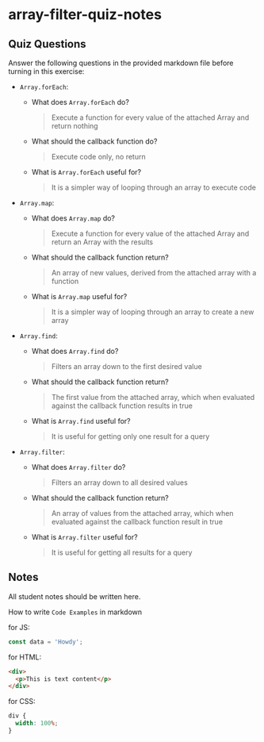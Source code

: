 # array-filter-quiz-notes

## Quiz Questions

Answer the following questions in the provided markdown file before turning in this exercise:

- `Array.forEach`:

  - What does `Array.forEach` do?

    > Execute a function for every value of the attached Array and return nothing

  - What should the callback function do?

    > Execute code only, no return

  - What is `Array.forEach` useful for?

    > It is a simpler way of looping through an array to execute code

- `Array.map`:

  - What does `Array.map` do?

    > Execute a function for every value of the attached Array and return an Array with the results

  - What should the callback function return?

    > An array of new values, derived from the attached array with a function

  - What is `Array.map` useful for?

    > It is a simpler way of looping through an array to create a new array

- `Array.find`:

  - What does `Array.find` do?

    > Filters an array down to the first desired value

  - What should the callback function return?

    > The first value from the attached array, which when evaluated against the callback function results in true

  - What is `Array.find` useful for?

    > It is useful for getting only one result for a query

- `Array.filter`:

  - What does `Array.filter` do?

    > Filters an array down to all desired values

  - What should the callback function return?

    > An array of values from the attached array, which when evaluated against the callback function result in true

  - What is `Array.filter` useful for?

    > It is useful for getting all results for a query

## Notes

All student notes should be written here.

How to write `Code Examples` in markdown

for JS:

```javascript
const data = 'Howdy';
```

for HTML:

```html
<div>
  <p>This is text content</p>
</div>
```

for CSS:

```css
div {
  width: 100%;
}
```

